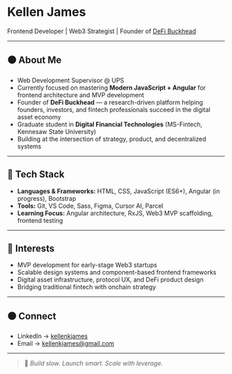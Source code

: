 # Kellen James

Frontend Developer | Web3 Strategist | Founder of [DeFi Buckhead](https://www.linkedin.com/in/kellenkjames)

---

## ⚫ About Me

- Web Development Supervisor @ UPS  
- Currently focused on mastering **Modern JavaScript + Angular** for frontend architecture and MVP development  
- Founder of **DeFi Buckhead** — a research-driven platform helping founders, investors, and fintech professionals succeed in the digital asset economy  
- Graduate student in **Digital Financial Technologies** (MS-Fintech, Kennesaw State University)  
- Building at the intersection of strategy, product, and decentralized systems  

---

## 🔳 Tech Stack

- **Languages & Frameworks:** HTML, CSS, JavaScript (ES6+), Angular (in progress), Bootstrap
- **Tools:** Git, VS Code, Sass, Figma, Cursor AI, Parcel
- **Learning Focus:** Angular architecture, RxJS, Web3 MVP scaffolding, frontend testing 

---

## 🔘 Interests

- MVP development for early-stage Web3 startups
- Scalable design systems and component-based frontend frameworks 
- Digital asset infrastructure, protocol UX, and DeFi product design
- Bridging traditional fintech with onchain strategy

---

## ⚫ Connect

- LinkedIn → [kellenkjames](https://www.linkedin.com/in/kellenkjames)  
- Email → kellenkjames@gmail.com  

---

> 🖤 *Build slow. Launch smart. Scale with leverage.*


<!---
Kellenkjames/Kellenkjames is a ✨ special ✨ repository because its `README.md` (this file) appears on your GitHub profile.
You can click the Preview link to take a look at your changes.
--->

